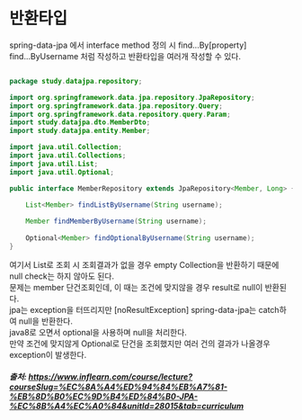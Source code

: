 # 반환타입

spring-data-jpa 에서 interface method 정의 시 find...By[property] find...ByUsername 처럼 작성하고 반환타입을 여러개 작성할 수 있다.     

```java

package study.datajpa.repository;

import org.springframework.data.jpa.repository.JpaRepository;
import org.springframework.data.jpa.repository.Query;
import org.springframework.data.repository.query.Param;
import study.datajpa.dto.MemberDto;
import study.datajpa.entity.Member;

import java.util.Collection;
import java.util.Collections;
import java.util.List;
import java.util.Optional;

public interface MemberRepository extends JpaRepository<Member, Long> {

    List<Member> findListByUsername(String username);
    
    Member findMemberByUsername(String username);
    
    Optional<Member> findOptionalByUsername(String username);
}

```
여기서 List로 조회 시 조회결과가 없을 경우 empty Collection을 반환하기 때문에 null check는 하지 않아도 된다.     
문제는 member 단건조회인데, 이 때는 조건에 맞지않을 경우 result로 null이 반환된다.     
jpa는 exception을 터뜨리지만 [noResultException]  spring-data-jpa는 catch하여 null을 반환한다.     
java8로 오면서 optional을 사용하며 null을 처리한다.      
만약 조건에 맞지않게 Optional로 단건을 조회했지만 여러 건의 결과가 나올경우 exception이 발생한다.     





##### 출처: https://www.inflearn.com/course/lecture?courseSlug=%EC%8A%A4%ED%94%84%EB%A7%81-%EB%8D%B0%EC%9D%B4%ED%84%B0-JPA-%EC%8B%A4%EC%A0%84&unitId=28015&tab=curriculum
